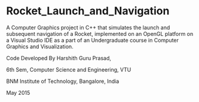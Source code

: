 # Rocket_Launch_and_Navigation

A Computer Graphics project in C++ that simulates the launch and subsequent navigation of a Rocket, 
implemented on an OpenGL platform on a Visual Studio IDE 
as a part of an Undergraduate course in Computer Graphics and Visualization.

Code Developed By Harshith Guru Prasad,

6th Sem, Computer Science and Engineering, VTU

BNM Institute of Technology, Bangalore, India

May 2015
